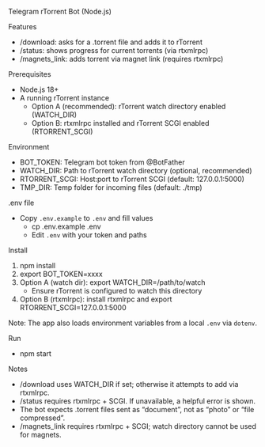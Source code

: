 Telegram rTorrent Bot (Node.js)

Features
- /download: asks for a .torrent file and adds it to rTorrent
- /status: shows progress for current torrents (via rtxmlrpc)
- /magnets_link: adds torrent via magnet link (requires rtxmlrpc)

Prerequisites
- Node.js 18+
- A running rTorrent instance
  - Option A (recommended): rTorrent watch directory enabled (WATCH_DIR)
  - Option B: rtxmlrpc installed and rTorrent SCGI enabled (RTORRENT_SCGI)

Environment
- BOT_TOKEN: Telegram bot token from @BotFather
- WATCH_DIR: Path to rTorrent watch directory (optional, recommended)
- RTORRENT_SCGI: Host:port to rTorrent SCGI (default: 127.0.0.1:5000)
- TMP_DIR: Temp folder for incoming files (default: ./tmp)

.env file
- Copy `.env.example` to `.env` and fill values
  - cp .env.example .env
  - Edit `.env` with your token and paths

Install
1) npm install
2) export BOT_TOKEN=xxxx
3) Option A (watch dir): export WATCH_DIR=/path/to/watch
   - Ensure rTorrent is configured to watch this directory
4) Option B (rtxmlrpc): install rtxmlrpc and export RTORRENT_SCGI=127.0.0.1:5000

Note: The app also loads environment variables from a local `.env` via `dotenv`.

Run
- npm start

Notes
- /download uses WATCH_DIR if set; otherwise it attempts to add via rtxmlrpc.
- /status requires rtxmlrpc + SCGI. If unavailable, a helpful error is shown.
- The bot expects .torrent files sent as “document”, not as “photo” or “file compressed”.
- /magnets_link requires rtxmlrpc + SCGI; watch directory cannot be used for magnets.
